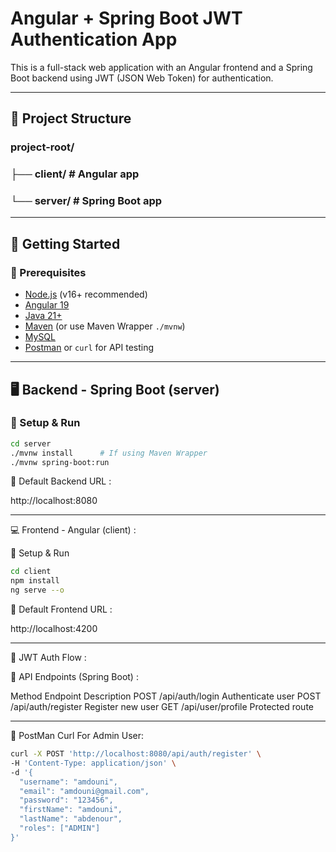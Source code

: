 # Angular + Spring Boot JWT Authentication App

This is a full-stack web application with an Angular frontend and a Spring Boot backend using JWT (JSON Web Token) for authentication.

---

## 📁 Project Structure

### project-root/

### ├── client/ # Angular app

### └── server/ # Spring Boot app

---

## 🚀 Getting Started

### 🔧 Prerequisites

- [Node.js](https://nodejs.org/) (v16+ recommended)
- [Angular 19](https://angular.io/cli)
- [Java 21+](https://adoptopenjdk.net/)
- [Maven](https://maven.apache.org/) (or use Maven Wrapper `./mvnw`)
- [MySQL](https://www.mysql.com/)
- [Postman](https://www.postman.com/) or `curl` for API testing

---

## 🖥️ Backend - Spring Boot (server)

### 🔹 Setup & Run

```bash
cd server
./mvnw install      # If using Maven Wrapper
./mvnw spring-boot:run
```

🔹 Default Backend URL :

http://localhost:8080

---

💻 Frontend - Angular (client) :

🔹 Setup & Run

```bash
cd client
npm install
ng serve --o
```

🔹 Default Frontend URL :

http://localhost:4200

---

🔐 JWT Auth Flow :

🔹 API Endpoints (Spring Boot) :

Method Endpoint Description
POST /api/auth/login Authenticate user
POST /api/auth/register Register new user
GET /api/user/profile Protected route

---

🔹 PostMan Curl For Admin User:

```bash
curl -X POST 'http://localhost:8080/api/auth/register' \
-H 'Content-Type: application/json' \
-d '{
  "username": "amdouni",
  "email": "amdouni@gmail.com",
  "password": "123456",
  "firstName": "amdouni",
  "lastName": "abdenour",
  "roles": ["ADMIN"]
}'
```
